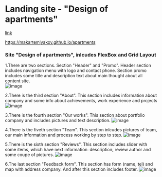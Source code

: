 # Landing site - "Design of apartments"

[link](https://makartemlyakov.github.io/apartments/ "Link Site")

https://makartemlyakov.github.io/apartments

### Site "Design of apartments", inlcudes FlexBox and Grid Layout

1.There are two sections. Section "Header" and "Promo". Header section includes navigation menu with logo and contact phone. Section promo includes some title and description text about main thought about all content site.   
![image](https://user-images.githubusercontent.com/26566737/189490052-9c8c942c-fe6e-4e2d-a20a-bd54def248c5.png)

2.There is the third section "About". This section includes information about company and some info about achievements, work experience and projects
![image](https://user-images.githubusercontent.com/26566737/189490071-633d0243-04cb-43fb-b9ca-1f75bc9d531a.png)

3.There is the fourth section "Our works". This section about portfolio company and includes pictures and text description.
![image](https://user-images.githubusercontent.com/26566737/189490085-eed8917e-eb67-4228-b8c2-3d26e6dbc5fd.png)

4.There is the fiveth section "Team". This section inlcudes pictures of team, our main information and process working by step to step.
![image](https://user-images.githubusercontent.com/26566737/189490114-37c3ff3e-e84d-47d9-8d15-77c18bb699fe.png)

5.There is the sixth section "Reviews". This section includes slider with some items, which have next information: description, review author and some coupe of pictures.
![image](https://user-images.githubusercontent.com/26566737/189490181-d3cea671-eca7-4b6d-a351-164aea86a417.png)

6.The last section "Feedback form". This section has form (name, tel) and map with address company. And after this section includes footer.
![image](https://user-images.githubusercontent.com/26566737/189490143-edf9ffcb-12bf-437d-ba08-b71b477c0b4c.png)


